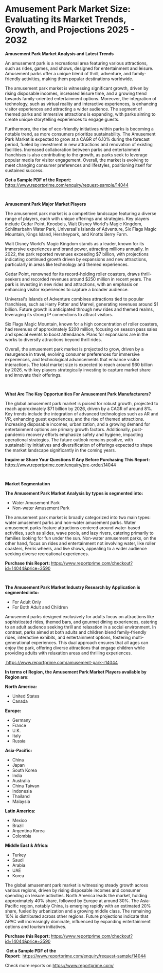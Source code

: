 <p><h1>Amusement Park Market Size: Evaluating its Market Trends, Growth, and Projections 2025 - 2032</h1></p><p><strong>Amusement Park Market Analysis and Latest Trends</strong></p>
<p><p>An amusement park is a recreational area featuring various attractions, such as rides, games, and shows, designed for entertainment and leisure. Amusement parks offer a unique blend of thrill, adventure, and family-friendly activities, making them popular destinations worldwide.</p><p>The amusement park market is witnessing significant growth, driven by rising disposable incomes, increased leisure time, and a growing trend towards family-oriented entertainment options. Moreover, the integration of technology, such as virtual reality and interactive experiences, is enhancing visitor experiences and attracting a wider audience. The segment of themed parks and immersive attractions is expanding, with parks aiming to create unique storytelling experiences to engage guests.</p><p>Furthermore, the rise of eco-friendly initiatives within parks is becoming a notable trend, as more consumers prioritize sustainability. The Amusement Park Market is expected to grow at a CAGR of 6.10% during the forecast period, fueled by investment in new attractions and renovation of existing facilities. Increased collaboration between parks and entertainment franchises is also contributing to the growth, as parks seek to leverage popular media for visitor engagement. Overall, the market is evolving to meet changing consumer preferences and lifestyles, positioning itself for sustained success.</p></p>
<p><strong>Get a Sample PDF of the Report:&nbsp;</strong> <a href="https://www.reportprime.com/enquiry/request-sample/14044?utm_campaign=2242&utm_medium=2&utm_source=Github&utm_content=ia&utm_term=20032025&utm_id=amusement-park">https://www.reportprime.com/enquiry/request-sample/14044</a></p>
<p>&nbsp;</p>
<p><strong>Amusement Park Major Market Players</strong></p>
<p><p>The amusement park market is a competitive landscape featuring a diverse range of players, each with unique offerings and strategies. Key players include Cedar Point, Knoebels, Walt Disney World's Magic Kingdom, Schlitterbahn Water Park, Universal's Islands of Adventure, Six Flags Magic Mountain, Kings Island, Hersheypark, and Knotts Berry Farm.</p><p>Walt Disney World's Magic Kingdom stands as a leader, known for its immersive experiences and brand power, attracting millions annually. In 2022, the park reported revenues exceeding $7 billion, with projections indicating continued growth driven by expansions and new attractions, particularly in areas like technology and themed experiences.</p><p>Cedar Point, renowned for its record-holding roller coasters, draws thrill-seekers and recorded revenues around $250 million in recent years. The park is investing in new rides and attractions, with an emphasis on enhancing visitor experiences to capture a broader audience.</p><p>Universal's Islands of Adventure combines attractions tied to popular franchises, such as Harry Potter and Marvel, generating revenues around $1 billion. Future growth is anticipated through new rides and themed realms, leveraging its strong IP connections to attract visitors.</p><p>Six Flags Magic Mountain, known for a high concentration of roller coasters, had revenues of approximately $200 million, focusing on season pass sales and special events to boost attendance. Plans for expansions are in the works to diversify attractions beyond thrill rides.</p><p>Overall, the amusement park market is projected to grow, driven by a resurgence in travel, evolving consumer preferences for immersive experiences, and technological advancements that enhance visitor interactions. The total market size is expected to reach around $60 billion by 2026, with key players strategically investing to capture market share and innovate their offerings.</p></p>
<p>&nbsp;</p>
<p><strong>What Are The Key Opportunities For Amusement Park Manufacturers?</strong></p>
<p><p>The global amusement park market is poised for robust growth, projected to reach approximately $71 billion by 2026, driven by a CAGR of around 8%. Key trends include the integration of advanced technologies such as AR and VR, enhancing guest experiences, and the rise of themed attractions. Increasing disposable incomes, urbanization, and a growing demand for entertainment options are primary growth factors. Additionally, post-pandemic recovery efforts emphasize safety and hygiene, impacting operational strategies. The future outlook remains positive, with sustainability initiatives and diversification of offerings expected to shape the market landscape significantly in the coming years.</p></p>
<p><strong>Inquire or Share Your Questions If Any Before Purchasing This Report:</strong> <a href="https://www.reportprime.com/enquiry/pre-order/14044?utm_campaign=2242&utm_medium=2&utm_source=Github&utm_content=ia&utm_term=20032025&utm_id=amusement-park">https://www.reportprime.com/enquiry/pre-order/14044</a></p>
<p>&nbsp;</p>
<p><strong>Market Segmentation</strong></p>
<p><strong>The Amusement Park Market Analysis by types is segmented into:</strong></p>
<p><ul><li>Water Amusement Park</li><li>Non-water Amusement Park</li></ul></p>
<p><p>The amusement park market is broadly categorized into two main types: water amusement parks and non-water amusement parks. Water amusement parks feature attractions centered around water-based activities, such as slides, wave pools, and lazy rivers, catering primarily to families looking for fun under the sun. Non-water amusement parks, on the other hand, focus on rides and entertainment not involving water, like roller coasters, Ferris wheels, and live shows, appealing to a wider audience seeking diverse recreational experiences.</p></p>
<p><strong>Purchase this Report:&nbsp;</strong><a href="https://www.reportprime.com/checkout?id=14044&price=3590&utm_campaign=2242&utm_medium=2&utm_source=Github&utm_content=ia&utm_term=20032025&utm_id=amusement-park">https://www.reportprime.com/checkout?id=14044&price=3590</a></p>
<p>&nbsp;</p>
<p><strong>The Amusement Park Market Industry Research by Application is segmented into:</strong></p>
<p><ul><li>For Adult Only</li><li>For Both Adult and Children</li></ul></p>
<p><p>Amusement parks designed exclusively for adults focus on attractions like sophisticated rides, themed bars, and gourmet dining experiences, catering to an adult audience seeking thrill and relaxation in a social environment. In contrast, parks aimed at both adults and children blend family-friendly rides, interactive exhibits, and entertainment options, fostering multi-generational experiences. This dual approach ensures that all ages can enjoy the park, offering diverse attractions that engage children while providing adults with relaxation areas and thrilling experiences.</p></p>
<p><a href="https://www.reportprime.com/amusement-park-r14044?utm_campaign=2242&utm_medium=2&utm_source=Github&utm_content=ia&utm_term=20032025&utm_id=amusement-park">&nbsp;https://www.reportprime.com/amusement-park-r14044</a></p>
<p><strong>In terms of Region, the Amusement Park Market Players available by Region are:</strong></p>
<p>
    <p> <strong> North America: </strong>
        <ul>
            <li>United States</li>
            <li>Canada</li>
        </ul>
        </p> 
    <p> <strong> Europe: </strong>
        <ul>
            <li>Germany</li>
            <li>France</li>
            <li>U.K.</li>
            <li>Italy</li>
            <li>Russia</li>
        </ul>
        </p> 
    <p> <strong> Asia-Pacific: </strong>
        <ul>
            <li>China</li>
            <li>Japan</li>
            <li>South Korea</li>
            <li>India</li>
            <li>Australia</li>
            <li>China Taiwan</li>
            <li>Indonesia</li>
            <li>Thailand</li>
            <li>Malaysia</li>
        </ul>
        </p> 
    <p> <strong> Latin America: </strong>
        <ul>
            <li>Mexico</li>
            <li>Brazil</li>
            <li>Argentina Korea</li>
            <li>Colombia</li>
        </ul>
        </p> 
    <p> <strong> Middle East & Africa: </strong>
        <ul>
            <li>Turkey</li>
            <li>Saudi</li>
            <li>Arabia</li>
            <li>UAE</li>
            <li>Korea</li>
        </ul>
    </p>
    </p>
<p><p>The global amusement park market is witnessing steady growth across various regions, driven by rising disposable incomes and consumer spending on leisure activities. North America leads the market, holding approximately 40% share, followed by Europe at around 30%. The Asia-Pacific region, notably China, is emerging rapidly with an estimated 20% share, fueled by urbanization and a growing middle class. The remaining 10% is distributed across other regions. Future projections indicate that APAC will increasingly dominate, influenced by expanding entertainment options and tourism initiatives.</p></p>
<p><strong>Purchase this Report: </strong><a href="https://www.reportprime.com/checkout?id=14044&price=3590&utm_campaign=2242&utm_medium=2&utm_source=Github&utm_content=ia&utm_term=20032025&utm_id=amusement-park">https://www.reportprime.com/checkout?id=14044&price=3590</a></p>
<p>&nbsp;<strong>Get a Sample PDF of the Report:&nbsp;&nbsp;</strong><a href="https://www.reportprime.com/enquiry/request-sample/14044?utm_campaign=2242&utm_medium=2&utm_source=Github&utm_content=ia&utm_term=20032025&utm_id=amusement-park">https://www.reportprime.com/enquiry/request-sample/14044</a></p>
<p><strong></strong></p>
<p>Check more reports on <a href="https://www.reportprime.com/?utm_campaign=2242&utm_medium=2&utm_source=Github&utm_content=ia&utm_term=20032025&utm_id=amusement-park">https://www.reportprime.com/</a></p>